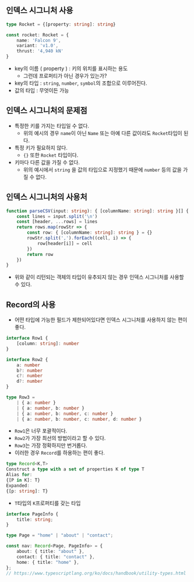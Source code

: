 ## 인덱스 시그니처 사용
```typescript
type Rocket = {[property: string]: string}

const rocket: Rocket = {
	name: 'Falcon 9',
	variant: 'v1.0',
	thrust: '4,940 kN'
}
```
- key의 이름 ( property ) : 키의 위치를 표시하는 용도
	- 그런데 프로퍼티가 아닌 경우가 있는가?
- key의 타입 : `string`, `number`, `symbol`의 조합으로 이루어진다.
- 값의 타입 : 무엇이든 가능

## 인덱스 시그니처의 문제점
- 특정한 키를 가지는 타입일 수 없다.
	- 위의 예시의 경우 `name`이 아닌 `Name` 또는 아예 다른 값이라도 `Rocket`타입이 된다.
- 특정 키가 필요하지 않다.
	- `{}` 또한 `Rocket` 타입이다.
- 키마다 다른 값을 가질 수 없다.
	- 위의 예시에서 `string` 을 값의 타입으로 지정했기 때문에 `number` 등의 값을 가질 수 없다.

## 인덱스 시그니처의 사용처
```typescript
function parseCSV(input: string): { [columnName: string]: string }[] {  
	const lines = input.split('\n')  
	const [header, ...rows] = lines  
	return rows.map(rowStr => {  
		const row: { [columnName: string]: string } = {}  
		rowStr.split(',').forEach((cell, i) => {  
			row[header[i]] = cell  
		})  
		return row  
	})  
}
```
- 위와 같이 리턴되는 객체의 타입이 유추되지 않는 경우 인덱스 시그니처를 사용할 수 있다.

## Record의 사용
- 어떤 타입에 가능한 필드가 제한되어있다면 인덱스 시그니처를 사용하지 않는 편이 좋다.

```typescript
interface Row1 {  
	[column: string]: number  
}

interface Row2 {  
	a: number  
	b?: number  
	c?: number  
	d?: number  
}

type Row3 =  
	| { a: number }  
	| { a: number, b: number }  
	| { a: number, b: number, c: number }  
	| { a: number, b: number, c: number, d: number }
```
- `Row1`은 너무 포괄적이다.
- `Row2`가 가장 최선의 방법이라고 할 수 있다.
- `Row3`는 가장 정확하지만 번거롭다.
- 이러한 경우 `Record`를 하용하는 편이 좋다.

```typescript
type Record<K,T>
Construct a type with a set of properties K of type T
Alias for:
{[P in K]: T}
Expanded:
{[p: string]: T}
```
- `T`타입의 `K`프로퍼티를 갖는 타입

```typescript
interface PageInfo {
	title: string;
}

type Page = "home" | "about" | "contact";

const nav: Record<Page, PageInfo> = {
	about: { title: "about" },
	contact: { title: "contact" },
	home: { title: "home" },
};
// https://www.typescriptlang.org/ko/docs/handbook/utility-types.html
```